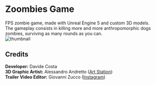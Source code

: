 # Zoombies Game

FPS zombie game, made with Unreal Engine 5 and custom 3D models.  
The gameplay consists in killing more and more anthropomorphic dogs zombies, surviving as many rounds as you can.  
![thumbnail](/assets/thumbnail_zoombies.png)  
## Credits  
**Developer:** Davide Costa  
**3D Graphic Artist:** Alessandro Andretto ([Art Station](https://alexhylian.artstation.com/))  
**Trailer Video Editor:** Giovanni Zucco ([Instagram](https://www.instagram.com/giovanni.zucco_/))  